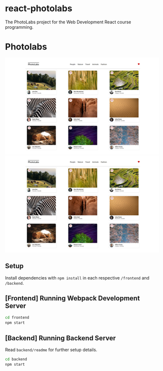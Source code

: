 # react-photolabs
The PhotoLabs project for the Web Development React course programming.

# Photolabs
!['main example of photo labs'](https://github.com/DustinFader/photolabs-starter/blob/ace7347fb7b28af44f7049bfb14e207a24c5c2d9/docs/photolabs-example.png)
!['example of photo labs full image details'](https://github.com/DustinFader/photolabs-starter/blob/ace7347fb7b28af44f7049bfb14e207a24c5c2d9/docs/photolabs-example.png)

## Setup

Install dependencies with `npm install` in each respective `/frontend` and `/backend`.

## [Frontend] Running Webpack Development Server

```sh
cd frontend
npm start
```

## [Backend] Running Backend Server

Read `backend/readme` for further setup details.

```sh
cd backend
npm start
```
